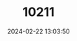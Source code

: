 ---
title: "10211"
category: "Hodomys alleni"
draft: false
date: 2024-02-22 13:03:50
languages:
  English: ["Allen's Woodrat", "Allen's Wood Rat"]
---